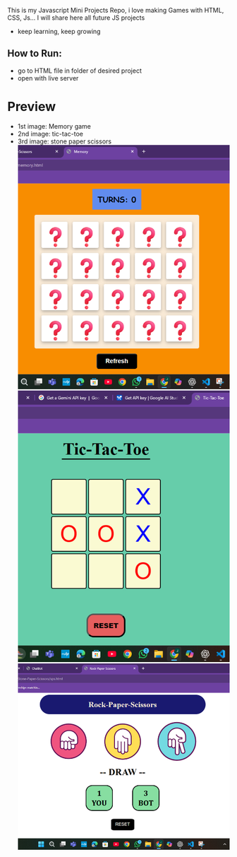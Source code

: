 This is my Javascript Mini Projects Repo, i love making Games with HTML, CSS, Js... I will share here all future JS projects
- keep learning, keep growing 

## How to Run:
- go to HTML file in folder of desired project
- open with live server

# Preview
- 1st image: Memory game
- 2nd image: tic-tac-toe
- 3rd image: stone paper scissors
![Output Image](output1.png)
![Output Image](output2.png)
![Output Image](output3.png)

